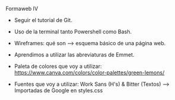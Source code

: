 Formaweb IV

- Seguir el tutorial de Git.

- Uso de la terminal tanto Powershell como Bash.

- Wireframes: qué son --> esquema básico de una página web.

- Aprendimos a utilizar las abreviaturas de Emmet.

- Paleta de colores que voy a utilizar: https://www.canva.com/colors/color-palettes/green-lemons/

- Fuentes que voy a utilizar: Work Sans (H's) & Bitter (Textos) --> Importadas de Google en styles.css

